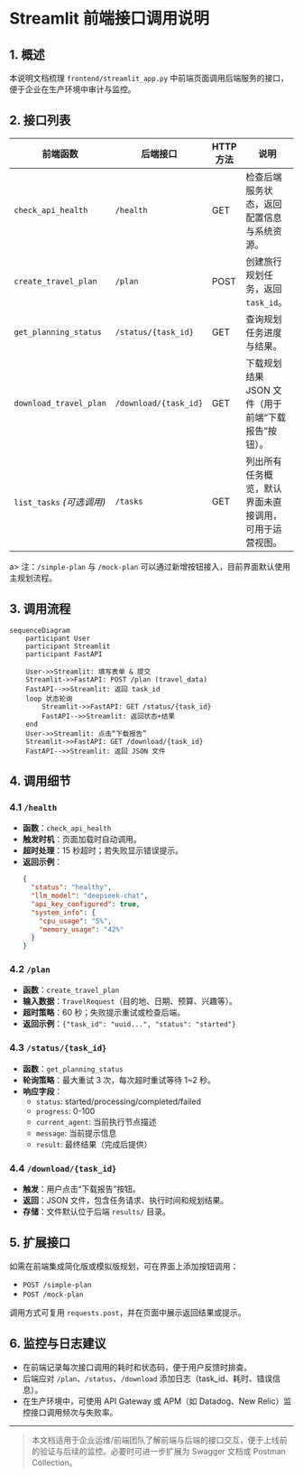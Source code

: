 # Streamlit 前端接口调用说明

## 1. 概述
本说明文档梳理 `frontend/streamlit_app.py` 中前端页面调用后端服务的接口，便于企业在生产环境中审计与监控。

## 2. 接口列表
| 前端函数 | 后端接口 | HTTP 方法 | 说明 |
| -------- | -------- | -------- | ---- |
| `check_api_health` | `/health` | GET | 检查后端服务状态，返回配置信息与系统资源。 |
| `create_travel_plan` | `/plan` | POST | 创建旅行规划任务，返回 `task_id`。 |
| `get_planning_status` | `/status/{task_id}` | GET | 查询规划任务进度与结果。 |
| `download_travel_plan` | `/download/{task_id}` | GET | 下载规划结果 JSON 文件（用于前端“下载报告”按钮）。 |
| `list_tasks` *(可选调用)* | `/tasks` | GET | 列出所有任务概览，默认界面未直接调用，可用于运营视图。 |

a> 注：`/simple-plan` 与 `/mock-plan` 可以通过新增按钮接入，目前界面默认使用主规划流程。

## 3. 调用流程
```mermaid
sequenceDiagram
    participant User
    participant Streamlit
    participant FastAPI

    User->>Streamlit: 填写表单 & 提交
    Streamlit->>FastAPI: POST /plan (travel_data)
    FastAPI-->>Streamlit: 返回 task_id
    loop 状态轮询
        Streamlit->>FastAPI: GET /status/{task_id}
        FastAPI-->>Streamlit: 返回状态+结果
    end
    User->>Streamlit: 点击“下载报告”
    Streamlit->>FastAPI: GET /download/{task_id}
    FastAPI-->>Streamlit: 返回 JSON 文件
```

## 4. 调用细节
### 4.1 `/health`
- **函数**：`check_api_health`
- **触发时机**：页面加载时自动调用。
- **超时处理**：15 秒超时；若失败显示错误提示。
- **返回示例**：
  ```json
  {
    "status": "healthy",
    "llm_model": "deepseek-chat",
    "api_key_configured": true,
    "system_info": {
      "cpu_usage": "5%",
      "memory_usage": "42%"
    }
  }
  ```

### 4.2 `/plan`
- **函数**：`create_travel_plan`
- **输入数据**：`TravelRequest`（目的地、日期、预算、兴趣等）。
- **超时策略**：60 秒；失败提示重试或检查后端。
- **返回示例**：`{"task_id": "uuid...", "status": "started"}`

### 4.3 `/status/{task_id}`
- **函数**：`get_planning_status`
- **轮询策略**：最大重试 3 次，每次超时重试等待 1~2 秒。
- **响应字段**：
  - `status`: started/processing/completed/failed
  - `progress`: 0-100
  - `current_agent`: 当前执行节点描述
  - `message`: 当前提示信息
  - `result`: 最终结果（完成后提供）

### 4.4 `/download/{task_id}`
- **触发**：用户点击“下载报告”按钮。
- **返回**：JSON 文件，包含任务请求、执行时间和规划结果。
- **存储**：文件默认位于后端 `results/` 目录。

## 5. 扩展接口
如需在前端集成简化版或模拟版规划，可在界面上添加按钮调用：
- `POST /simple-plan`
- `POST /mock-plan`

调用方式可复用 `requests.post`，并在页面中展示返回结果或提示。

## 6. 监控与日志建议
- 在前端记录每次接口调用的耗时和状态码，便于用户反馈时排查。
- 后端应对 `/plan`、`/status`、`/download` 添加日志（task_id、耗时、错误信息）。
- 在生产环境中，可使用 API Gateway 或 APM（如 Datadog、New Relic）监控接口调用频次与失败率。

---

> 本文档适用于企业运维/前端团队了解前端与后端的接口交互，便于上线前的验证与后续的监控。必要时可进一步扩展为 Swagger 文档或 Postman Collection。
